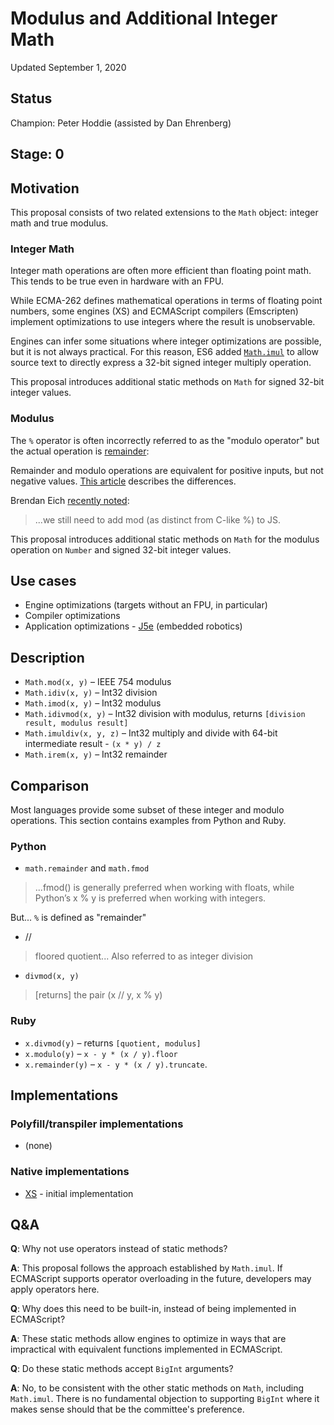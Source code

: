 # Modulus and Additional Integer Math
Updated September 1, 2020

## Status

Champion: Peter Hoddie (assisted by Dan Ehrenberg)

## Stage: 0

## Motivation
This proposal consists of two related extensions to the `Math` object: integer math and true modulus.

### Integer Math
Integer math operations are often more efficient than floating point math. This tends to be true even in hardware with an FPU.

While ECMA-262 defines mathematical operations in terms of floating point numbers, some engines (XS) and ECMAScript compilers (Emscripten) implement optimizations to use integers where the result is unobservable.

Engines can infer some situations where integer optimizations are possible, but it is not always practical. For this reason, ES6 added [`Math.imul`](https://tc39.es/ecma262/#sec-math.imul) to allow source text to directly express a 32-bit signed integer multiply operation.

This proposal introduces additional static methods on `Math` for signed 32-bit integer values.

### Modulus
The `%` operator is often incorrectly referred to as the "modulo operator" but the actual operation is [remainder](https://tc39.es/ecma262/#sec-numeric-types-number-remainder):

Remainder and modulo operations are equivalent for positive inputs, but not negative values. [This article](https://rob.conery.io/2018/08/21/mod-and-remainder-are-not-the-same/) describes the differences.

Brendan Eich [recently noted](https://twitter.com/BrendanEich/status/1295366640259874818):

> ...we still need to add mod (as distinct from C-like %) to JS.

This proposal introduces additional static methods on `Math` for the modulus operation on `Number` and signed 32-bit integer values.

## Use cases

- Engine optimizations (targets without an FPU, in particular)
- Compiler optimizations
- Application optimizations - [J5e](https://j5e.dev) (embedded robotics)

## Description

- `Math.mod(x, y)` – IEEE 754 modulus
- `Math.idiv(x, y)` – Int32 division
- `Math.imod(x, y)` – Int32 modulus
- `Math.idivmod(x, y)` – Int32 division with modulus, returns `[division result, modulus result]`
- `Math.imuldiv(x, y, z)` – Int32 multiply and divide with 64-bit intermediate result -  `(x * y) / z`
- `Math.irem(x, y)` – Int32 remainder

## Comparison

Most languages provide some subset of these integer and modulo operations. This section contains examples from Python and Ruby.

### Python

- `math.remainder` and `math.fmod`

> ...fmod() is generally preferred when working with floats, while Python’s x % y is preferred when working with integers.

But... `%` is defined as "remainder"

- //

> floored quotient... Also referred to as integer division

- `divmod(x, y)`

> [returns] the pair (x // y, x % y)

### Ruby

- `x.divmod(y)` – returns `[quotient, modulus]`
- `x.modulo(y)` – `x - y * (x / y).floor`
- `x.remainder(y)` – `x - y * (x / y).truncate`.

## Implementations

### Polyfill/transpiler implementations

- (none)

### Native implementations

- [XS](https://github.com/Moddable-OpenSource/moddable/blob/e9b1ea4a4f09782b9af3526063968657483bfbdd/xs/sources/xsMath.c#L296-L382) - initial implementation

## Q&A

**Q**: Why not use operators instead of static methods?

**A**: This proposal follows the approach established by `Math.imul`. If ECMAScript supports operator overloading in the future, developers may apply operators here.

**Q**: Why does this need to be built-in, instead of being implemented in ECMAScript?

**A**: These static methods allow engines to optimize in ways that are impractical with equivalent functions implemented in ECMAScript.

**Q**: Do these static methods accept `BigInt` arguments?

**A**: No, to be consistent with the other static methods on `Math`, including `Math.imul`. There is no fundamental objection to supporting `BigInt` where it makes sense should that be the committee's preference.
